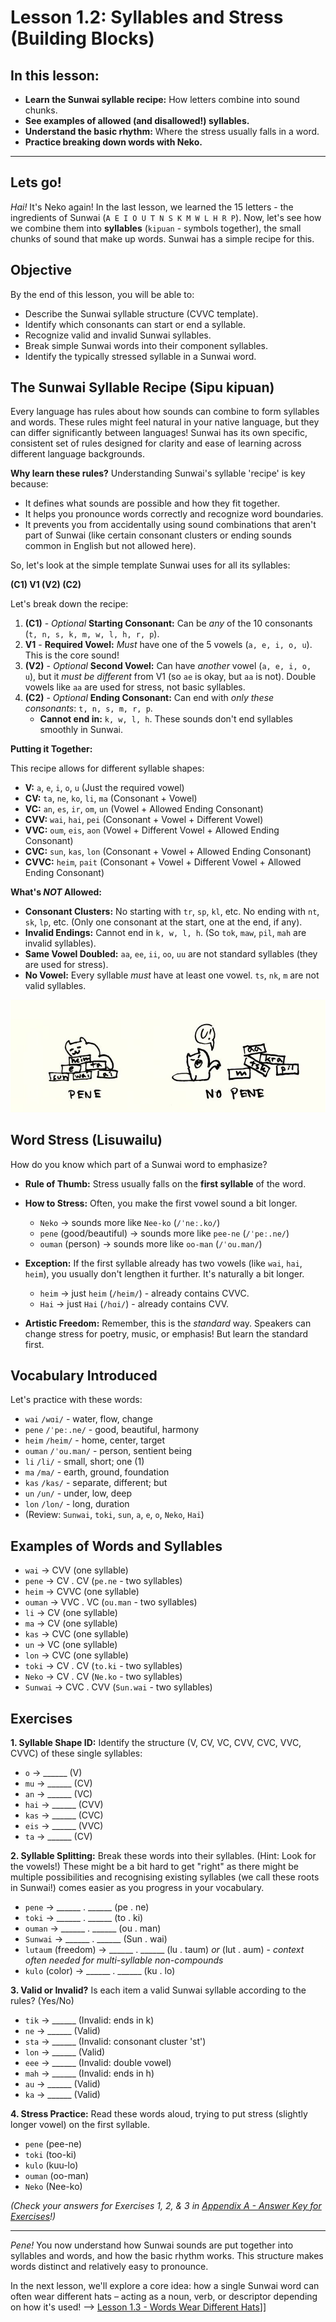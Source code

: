 
# Lesson 1.2: Syllables and Stress (Building Blocks)

## In this lesson:

*   **Learn the Sunwai syllable recipe:** How letters combine into sound chunks.
*   **See examples of allowed (and disallowed!) syllables.**
*   **Understand the basic rhythm:** Where the stress usually falls in a word.
*   **Practice breaking down words with Neko.**

---
## Lets go!

*Hai!* It's Neko again! In the last lesson, we learned the 15 letters - the ingredients of Sunwai (`A E I O U T N S K M W L H R P`). Now, let's see how we combine them into **syllables** (`kipuan` - symbols together), the small chunks of sound that make up words. Sunwai has a simple recipe for this.

## Objective

By the end of this lesson, you will be able to:

*   Describe the Sunwai syllable structure (CVVC template).
*   Identify which consonants can start or end a syllable.
*   Recognize valid and invalid Sunwai syllables.
*   Break simple Sunwai words into their component syllables.
*   Identify the typically stressed syllable in a Sunwai word.

## The Sunwai Syllable Recipe (Sipu kipuan)

Every language has rules about how sounds can combine to form syllables and words. These rules might feel natural in your native language, but they can differ significantly between languages! Sunwai has its own specific, consistent set of rules designed for clarity and ease of learning across different language backgrounds.

**Why learn these rules?** Understanding Sunwai's syllable 'recipe' is key because:
*   It defines what sounds are possible and how they fit together.
*   It helps you pronounce words correctly and recognize word boundaries.
*   It prevents you from accidentally using sound combinations that aren't part of Sunwai (like certain consonant clusters or ending sounds common in English but not allowed here).

So, let's look at the simple template Sunwai uses for all its syllables:

**(C1) V1 (V2) (C2)**

Let's break down the recipe:

1.  **(C1)** - *Optional* **Starting Consonant:** Can be *any* of the 10 consonants (`t, n, s, k, m, w, l, h, r, p`).
2.  **V1** - **Required Vowel:** *Must* have one of the 5 vowels (`a, e, i, o, u`). This is the core sound!
3.  **(V2)** - *Optional* **Second Vowel:** Can have *another* vowel (`a, e, i, o, u`), but it *must be different* from V1 (so `ae` is okay, but `aa` is not). Double vowels like `aa` are used for stress, not basic syllables.
4.  **(C2)** - *Optional* **Ending Consonant:** Can end with *only these consonants*: `t, n, s, m, r, p`.
    *   **Cannot end in:** `k, w, l, h`. These sounds don't end syllables smoothly in Sunwai.

**Putting it Together:**

This recipe allows for different syllable shapes:

*   **V:** `a`, `e`, `i`, `o`, `u` (Just the required vowel)
*   **CV:** `ta`, `ne`, `ko`, `li`, `ma` (Consonant + Vowel)
*   **VC:** `an`, `es`, `ir`, `om`, `un` (Vowel + Allowed Ending Consonant)
*   **CVV:** `wai`, `hai`, `pei` (Consonant + Vowel + Different Vowel)
*   **VVC:** `oum`, `eis`, `aon` (Vowel + Different Vowel + Allowed Ending Consonant)
*   **CVC:** `sun`, `kas`, `lon` (Consonant + Vowel + Allowed Ending Consonant)
*   **CVVC:** `heim`, `pait` (Consonant + Vowel + Different Vowel + Allowed Ending Consonant)

**What's *NOT* Allowed:**

*   **Consonant Clusters:** No starting with `tr`, `sp`, `kl`, etc. No ending with `nt`, `sk`, `lp`, etc. (Only one consonant at the start, one at the end, if any).
*   **Invalid Endings:** Cannot end in `k, w, l, h`. (So `tok`, `maw`, `pil`, `mah` are invalid syllables).
*   **Same Vowel Doubled:** `aa`, `ee`, `ii`, `oo`, `uu` are not standard syllables (they are used for stress).
*   **No Vowel:** Every syllable *must* have at least one vowel. `ts`, `nk`, `m` are not valid syllables.

![allowed syllables](Images/allowed%20syllables.jpg)

## Word Stress (Lisuwailu)

How do you know which part of a Sunwai word to emphasize?

*   **Rule of Thumb:** Stress usually falls on the **first syllable** of the word.
*   **How to Stress:** Often, you make the first vowel sound a bit longer.
    *   `Neko` -> sounds more like `Nee-ko` (`/ˈneː.ko/`)
    *   `pene` (good/beautiful) -> sounds more like `pee-ne` (`/ˈpeː.ne/`)
    *   `ouman` (person) -> sounds more like `oo-man` (`/ˈou.man/`)
*   **Exception:** If the first syllable already has two vowels (like `wai`, `hai`, `heim`), you usually don't lengthen it further. It's naturally a bit longer.
    *   `heim` -> just `heim` (`/heim/`) - already contains CVVC.
    *   `Hai` -> just `Hai` (`/hɑi/`) - already contains CVV.

*   **Artistic Freedom:** Remember, this is the *standard* way. Speakers can change stress for poetry, music, or emphasis! But learn the standard first.

## Vocabulary Introduced

Let's practice with these words:

*   `wai` `/wɑi/` - water, flow, change
*   `pene` `/ˈpeː.ne/` - good, beautiful, harmony
*   `heim` `/heim/` - home, center, target
*   `ouman` `/ˈou.man/` - person, sentient being
*   `li` `/li/` - small, short; one (1)
*   `ma` `/ma/` - earth, ground, foundation
*   `kas` `/kas/` - separate, different; but
*   `un` `/un/` - under, low, deep
*   `lon` `/lon/` - long, duration
*   (Review: `Sunwai`, `toki`, `sun`, `a`, `e`, `o`, `Neko`, `Hai`)

## Examples of Words and Syllables

*   `wai` -> CVV (one syllable)
*   `pene` -> CV . CV (`pe.ne` - two syllables)
*   `heim` -> CVVC (one syllable)
*   `ouman` -> VVC . VC (`ou.man` - two syllables)
*   `li` -> CV (one syllable)
*   `ma` -> CV (one syllable)
*   `kas` -> CVC (one syllable)
*   `un` -> VC (one syllable)
*   `lon` -> CVC (one syllable)
*   `toki` -> CV . CV (`to.ki` - two syllables)
*   `Neko` -> CV . CV (`Ne.ko` - two syllables)
*   `Sunwai` -> CVC . CVV (`Sun.wai` - two syllables)

## Exercises

**1. Syllable Shape ID:** Identify the structure (V, CV, VC, CVV, CVC, VVC, CVVC) of these single syllables:
*   `o` -> ______ (V)
*   `mu` -> ______ (CV)
*   `an` -> ______ (VC)
*   `hai` -> ______ (CVV)
*   `kas` -> ______ (CVC)
*   `eis` -> ______ (VVC)
*   `ta` -> ______ (CV)

**2. Syllable Splitting:** Break these words into their syllables. (Hint: Look for the vowels!) These might be a bit hard to get "right" as there might be multiple possibilities and recognising existing syllables (we call these roots in Sunwai!) comes easier as you progress in your vocabulary.
*   `pene` -> ______ . ______ (pe . ne)
*   `toki` -> ______ . ______ (to . ki)
*   `ouman` -> ______ . ______ (ou . man)
*   `Sunwai` -> ______ . ______ (Sun . wai)
*   `lutaum` (freedom) -> ______ . ______ (lu . taum) *or* (lut . aum) - *context often needed for multi-syllable non-compounds*
*   `kulo` (color) -> ______ . ______ (ku . lo)

**3. Valid or Invalid?** Is each item a valid Sunwai syllable according to the rules? (Yes/No)
*   `tik` -> ______ (Invalid: ends in k)
*   `ne` -> ______ (Valid)
*   `sta` -> ______ (Invalid: consonant cluster 'st')
*   `lon` -> ______ (Valid)
*   `eee` -> ______ (Invalid: double vowel)
*   `mah` -> ______ (Invalid: ends in h)
*   `au` -> ______ (Valid)
*   `ka` -> ______ (Valid)

**4. Stress Practice:** Read these words aloud, trying to put stress (slightly longer vowel) on the first syllable.
*   `pene` (pee-ne)
*   `toki` (too-ki)
*   `kulo` (kuu-lo)
*   `ouman` (oo-man)
*   `Neko` (Nee-ko)

*(Check your answers for Exercises 1, 2, & 3 in [Appendix A - Answer Key for Exercises](../Appendices/Appendix%20A%20-%20Answer%20Key%20for%20Exercises.md)!)*

---

*Pene!* You now understand how Sunwai sounds are put together into syllables and words, and how the basic rhythm works. This structure makes words distinct and relatively easy to pronounce.

In the next lesson, we'll explore a core idea: how a single Sunwai word can often wear different hats – acting as a noun, verb, or descriptor depending on how it's used! --> [Lesson 1.3 - Words Wear Different Hats](Lesson%201.3%20-%20Words%20Wear%20Different%20Hats.md)]]
